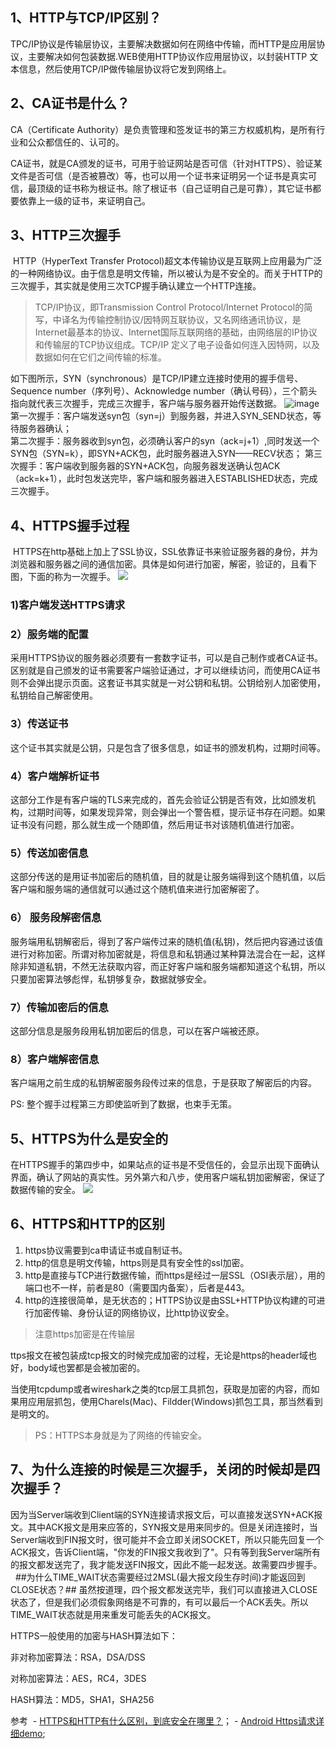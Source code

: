 ## 1、HTTP与TCP/IP区别？
TPC/IP协议是传输层协议，主要解决数据如何在网络中传输，而HTTP是应用层协议，主要解决如何包装数据.WEB使用HTTP协议作应用层协议，以封装HTTP 文本信息，然后使用TCP/IP做传输层协议将它发到网络上。
## 2、CA证书是什么？
CA（Certificate Authority）是负责管理和签发证书的第三方权威机构，是所有行业和公众都信任的、认可的。

CA证书，就是CA颁发的证书，可用于验证网站是否可信（针对HTTPS）、验证某文件是否可信（是否被篡改）等，也可以用一个证书来证明另一个证书是真实可信，最顶级的证书称为根证书。除了根证书（自己证明自己是可靠），其它证书都要依靠上一级的证书，来证明自己。
## 3、HTTP三次握手
 HTTP（HyperText Transfer Protocol)超文本传输协议是互联网上应用最为广泛的一种网络协议。由于信息是明文传输，所以被认为是不安全的。而关于HTTP的三次握手，其实就是使用三次TCP握手确认建立一个HTTP连接。
>TCP/IP协议，即Transmission Control Protocol/Internet Protocol的简写，中译名为传输控制协议/因特网互联协议，又名网络通讯协议，是Internet最基本的协议、Internet国际互联网络的基础，由网络层的IP协议和传输层的TCP协议组成。TCP/IP 定义了电子设备如何连入因特网，以及数据如何在它们之间传输的标准。

如下图所示，SYN（synchronous）是TCP/IP建立连接时使用的握手信号、Sequence number（序列号）、Acknowledge number（确认号码），三个箭头指向就代表三次握手，完成三次握手，客户端与服务器开始传送数据。
![image](http://images2015.cnblogs.com/blog/555379/201602/555379-20160210231251448-1547962527.jpg)
第一次握手：客户端发送syn包（syn=j）到服务器，并进入SYN_SEND状态，等待服务器确认；  
第二次握手：服务器收到syn包，必须确认客户的syn（ack=j+1）,同时发送一个SYN包（SYN=k），即SYN+ACK包，此时服务器进入SYN——RECV状态；
第三次握手：客户端收到服务器的SYN+ACK包，向服务器发送确认包ACK（ack=k+1），此时包发送完毕，客户端和服务器进入ESTABLISHED状态，完成三次握手。
## 4、HTTPS握手过程
 HTTPS在http基础上加上了SSL协议，SSL依靠证书来验证服务器的身份，并为浏览器和服务器之间的通信加密。具体是如何进行加密，解密，验证的，且看下图，下面的称为一次握手。
 ![](http://images2015.cnblogs.com/blog/555379/201602/555379-20160210231313448-2027205313.png)
 ### 1)客户端发送HTTPS请求
 ### 2）服务端的配置
 采用HTTPS协议的服务器必须要有一套数字证书，可以是自己制作或者CA证书。区别就是自己颁发的证书需要客户端验证通过，才可以继续访问，而使用CA证书则不会弹出提示页面。这套证书其实就是一对公钥和私钥。公钥给别人加密使用，私钥给自己解密使用。
 ### 3）传送证书
 这个证书其实就是公钥，只是包含了很多信息，如证书的颁发机构，过期时间等。
 ### 4）客户端解析证书
 这部分工作是有客户端的TLS来完成的，首先会验证公钥是否有效，比如颁发机构，过期时间等，如果发现异常，则会弹出一个警告框，提示证书存在问题。如果证书没有问题，那么就生成一个随即值，然后用证书对该随机值进行加密。
 ### 5）传送加密信息
 这部分传送的是用证书加密后的随机值，目的就是让服务端得到这个随机值，以后客户端和服务端的通信就可以通过这个随机值来进行加密解密了。
 ### 6） 服务段解密信息
 服务端用私钥解密后，得到了客户端传过来的随机值(私钥)，然后把内容通过该值进行对称加密。所谓对称加密就是，将信息和私钥通过某种算法混合在一起，这样除非知道私钥，不然无法获取内容，而正好客户端和服务端都知道这个私钥，所以只要加密算法够彪悍，私钥够复杂，数据就够安全。
 ### 7）传输加密后的信息
 这部分信息是服务段用私钥加密后的信息，可以在客户端被还原。
 ### 8）客户端解密信息
 客户端用之前生成的私钥解密服务段传过来的信息，于是获取了解密后的内容。

PS: 整个握手过程第三方即使监听到了数据，也束手无策。
 
## 5、HTTPS为什么是安全的
在HTTPS握手的第四步中，如果站点的证书是不受信任的，会显示出现下面确认界面，确认了网站的真实性。另外第六和八步，使用客户端私钥加密解密，保证了数据传输的安全。
![](http://images2015.cnblogs.com/blog/555379/201602/555379-20160210231326886-844795320.png)

## 6、HTTPS和HTTP的区别
1. https协议需要到ca申请证书或自制证书。
2. http的信息是明文传输，https则是具有安全性的ssl加密。
3. http是直接与TCP进行数据传输，而https是经过一层SSL（OSI表示层），用的端口也不一样，前者是80（需要国内备案），后者是443。
4. http的连接很简单，是无状态的；HTTPS协议是由SSL+HTTP协议构建的可进行加密传输、身份认证的网络协议，比http协议安全。
 
>注意https加密是在传输层

ttps报文在被包装成tcp报文的时候完成加密的过程，无论是https的header域也好，body域也罢都是会被加密的。

当使用tcpdump或者wireshark之类的tcp层工具抓包，获取是加密的内容，而如果用应用层抓包，使用Charels(Mac)、Fildder(Windows)抓包工具，那当然看到是明文的。

>PS：HTTPS本身就是为了网络的传输安全。

## 7、为什么连接的时候是三次握手，关闭的时候却是四次握手？
因为当Server端收到Client端的SYN连接请求报文后，可以直接发送SYN+ACK报文。其中ACK报文是用来应答的，SYN报文是用来同步的。但是关闭连接时，当Server端收到FIN报文时，很可能并不会立即关闭SOCKET，所以只能先回复一个ACK报文，告诉Client端，"你发的FIN报文我收到了"。只有等到我Server端所有的报文都发送完了，我才能发送FIN报文，因此不能一起发送。故需要四步握手。  
##为什么TIME_WAIT状态需要经过2MSL(最大报文段生存时间)才能返回到CLOSE状态？##
虽然按道理，四个报文都发送完毕，我们可以直接进入CLOSE状态了，但是我们必须假象网络是不可靠的，有可以最后一个ACK丢失。所以TIME_WAIT状态就是用来重发可能丢失的ACK报文。


HTTPS一般使用的加密与HASH算法如下：

非对称加密算法：RSA，DSA/DSS

对称加密算法：AES，RC4，3DES

HASH算法：MD5，SHA1，SHA256
 
 
 
参考 
 - [HTTPS和HTTP有什么区别，到底安全在哪里？](http://www.jianshu.com/p/be7a20cc8468)；
 - [Android Https请求详细demo](http://gjican.iteye.com/blog/2153177);
